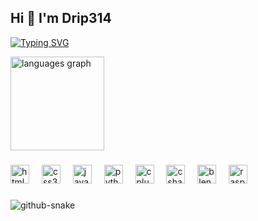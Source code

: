 <h2 align="left">Hi 👋 I'm Drip314</h2>

[![Typing SVG](https://readme-typing-svg.demolab.com/?lines=Hello+and+Welcome;I'm+Drip314)](https://git.io/typing-svg)

<div align="left">
  <img src="https://github-readme-stats.vercel.app/api/top-langs?username=Drip314&locale=en&hide_title=false&layout=compact&card_width=320&langs_count=10&theme=dark&hide_border=true" height="150" alt="languages graph"  />
</div>

###

<div align="left">
  <img src="https://cdn.jsdelivr.net/gh/devicons/devicon/icons/html5/html5-original.svg" height="30" alt="html5 logo"  />
  <img width="12" />
  <img src="https://cdn.jsdelivr.net/gh/devicons/devicon/icons/css3/css3-original.svg" height="30" alt="css3 logo"  />
  <img width="12" />
  <img src="https://cdn.jsdelivr.net/gh/devicons/devicon/icons/javascript/javascript-original.svg" height="30" alt="javascript logo"  />
  <img width="12" />
  <img src="https://cdn.jsdelivr.net/gh/devicons/devicon/icons/python/python-original.svg" height="30" alt="python logo"  />
  <img width="12" />
  <img src="https://cdn.jsdelivr.net/gh/devicons/devicon/icons/cplusplus/cplusplus-original.svg" height="30" alt="cplusplus logo"  />
  <img width="12" />
  <img src="https://cdn.jsdelivr.net/gh/devicons/devicon/icons/csharp/csharp-original.svg" height="30" alt="csharp logo"  />
  <img width="12" />
  <img src="https://cdn.jsdelivr.net/gh/devicons/devicon/icons/blender/blender-original.svg" height="30" alt="blender logo"  />
  <img width="12" />
  <img src="https://cdn.jsdelivr.net/gh/devicons/devicon/icons/raspberrypi/raspberrypi-original.svg" height="30" alt="raspberrypi logo"  />
</div>

###

<div align="left">
</div>

<picture>
  <source media="(prefers-color-scheme: dark)" srcset="https://raw.githubusercontent.com/Drip314/Drip314/output/github-snake-dark.svg" />
  <source media="(prefers-color-scheme: light)" srcset="https://raw.githubusercontent.com/Drip314/rip314/output/github-snake.svg" />
  <img alt="github-snake" src="https://raw.githubusercontent.com/Drip314/Drip314/output/github-contribution-grid-snake.svg"/>
</picture>
